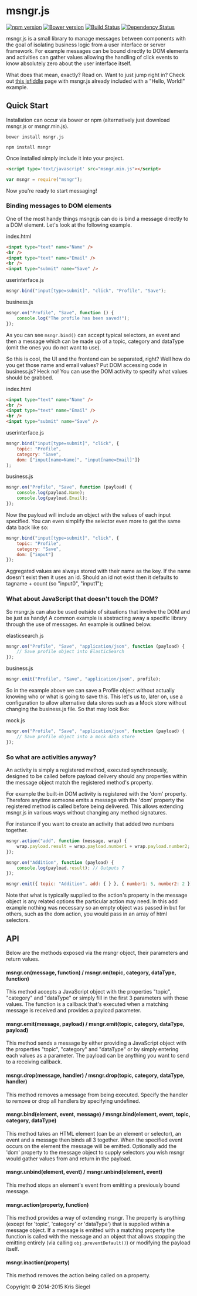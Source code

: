 # msngr.js
[![npm version](https://badge.fury.io/js/msngr.svg)](http://badge.fury.io/js/msngr) [![Bower version](https://badge.fury.io/bo/msngr.js.svg)](http://badge.fury.io/bo/msngr.js) [![Build Status](https://travis-ci.org/KrisSiegel/msngr.js.svg)](https://travis-ci.org/KrisSiegel/msngr.js/) [![Dependency Status](https://gemnasium.com/KrisSiegel/msngr.js.svg)](https://gemnasium.com/KrisSiegel/msngr.js)

msngr.js is a small library to manage messages between components with the goal of isolating business logic from a user interface or server framework. For example messages can be bound directly to DOM elements and activities can gather values allowing the handling of click events to know absolutely zero about the user interface itself.

What does that mean, exactly? Read on. Want to just jump right in? Check out [this jsfiddle](http://jsfiddle.net/jnjaosfz/) page with msngr.js already included with a "Hello, World!" example.

## Quick Start
Installation can occur via bower or npm (alternatively just download msngr.js or msngr.min.js).

```batch
bower install msngr.js
```

```batch
npm install msngr
```

Once installed simply include it into your project.
```html
<script type='text/javascript' src="msngr.min.js"></script>
```

```javascript
var msngr = require("msngr");
```

Now you're ready to start messaging!

### Binding messages to DOM elements
One of the most handy things msngr.js can do is bind a message directly to a DOM element. Let's look at the following example.

index.html
```html
<input type="text" name="Name" />
<br />
<input type="text" name="Email" />
<br />
<input type="submit" name="Save" />
```

userinterface.js
```javascript
msngr.bind("input[type=submit]", "click", "Profile", "Save");
```

business.js
```javascript
msngr.on("Profile", "Save", function () {
    console.log("The profile has been saved!");
});
```

As you can see ```msngr.bind()``` can accept typical selectors, an event and then a message which can be made up of a topic, category and dataType (omit the ones you do not want to use).

So this is cool, the UI and the frontend can be separated, right? Well how do you get those name and email values? Put DOM accessing code in business.js? Heck no! You can use the DOM activity to specify what values should be grabbed.

index.html
```html
<input type="text" name="Name" />
<br />
<input type="text" name="Email" />
<br />
<input type="submit" name="Save" />
```

userinterface.js
```javascript
msngr.bind("input[type=submit]", "click", {
    topic: "Profile",
    category: "Save",
    dom: ["input[name=Name]", "input[name=Email]"]}
);
```

business.js
```javascript
msngr.on("Profile", "Save", function (payload) {
    console.log(payload.Name);
    console.log(payload.Email);
});
```

Now the payload will include an object with the values of each input specified. You can even simplify the selector even more to get the same data back like so:

```javascript
msngr.bind("input[type=submit]", "click", {
    topic: "Profile",
    category: "Save",
    dom: ["input"]
});
```

Aggregated values are always stored with their name as the key. If the name doesn't exist then it uses an id. Should an id not exist then it defaults to tagname + count (so "input0", "input1");

### What about JavaScript that doesn't touch the DOM?
So msngr.js can also be used outside of situations that involve the DOM and be just as handy! A common example is abstracting away a specific library through the use of messages. An example is outlined below.

elasticsearch.js
```javascript
msngr.on("Profile", "Save", "application/json", function (payload) {
    // Save profile object into ElasticSearch
});
```

business.js
```javascript
msngr.emit("Profile", "Save", "application/json", profile);
```

So in the example above we can save a Profile object without actually knowing who or what is going to save this. This let's us to, later on, use a configuration to allow alternative data stores such as a Mock store without changing the business.js file. So that may look like:

mock.js
```javascript
msngr.on("Profile", "Save", "application/json", function (payload) {
    // Save profile object into a mock data store
});
```

### So what are activities anyway?
An activity is simply a registered method, executed synchronously, designed to be called before payload delivery should any properties within the message object match the registered method's property.

For example the built-in DOM activity is registered with the 'dom' property. Therefore anytime someone emits a message with the 'dom' property the registered method is called before being delivered. This allows extending msngr.js in various ways without changing any method signatures.

For instance if you want to create an activity that added two numbers together.

```javascript
msngr.action("add", function (message, wrap) {
    wrap.payload.result = wrap.payload.number1 + wrap.payload.number2;
});

msngr.on("Addition", function (payload) {
    console.log(payload.result); // Outputs 7
});

msngr.emit({ topic: "Addition", add: { } }, { number1: 5, number2: 2 });
```

Note that what is typically supplied to the action's property in the message object is any related options the particular action may need. In this add example nothing was necessary so an empty object was passed in but for others, such as the dom action, you would pass in an array of html selectors.

## API
Below are the methods exposed via the msngr object, their parameters and return values.

#### msngr.on(message, function) / msngr.on(topic, category, dataType, function)
This method accepts a JavaScript object with the properties "topic", "category" and "dataType" or simply fill in the first 3 parameters with those values. The function is a callback that's executed when a matching message is received and provides a payload parameter.

#### msngr.emit(message, payload) / msngr.emit(topic, category, dataType, payload)
This method sends a message by either providing a JavaScript object with the properties "topic", "category" and "dataType" or by simply entering each values as a parameter. The payload can be anything you want to send to a receiving callback.

#### msngr.drop(message, handler) / msngr.drop(topic, category, dataType, handler)
This method removes a message from being executed. Specify the handler to remove or drop all handlers by specifying undefined.

#### msngr.bind(element, event, message) / msngr.bind(element, event, topic, category, dataType)
This method takes an HTML element (can be an element or selector), an event and a message then binds all 3 together. When the specified event occurs on the element the message will be emitted. Optionally add the 'dom' property to the message object to supply selectors you wish msngr would gather values from and return in the payload.

#### msngr.unbind(element, event) / msngr.unbind(element, event)
This method stops an element's event from emitting a previously bound message.

#### msngr.action(property, function)
This method provides a way of extending msngr. The property is anything (except for 'topic', 'category' or 'dataType') that is supplied within a message object. If a message is emitted with a matching property the function is called with the message and an object that allows stopping the emitting entirely (via calling ```obj.preventDefault()```) or modifying the payload itself.

#### msngr.inaction(property)
This method removes the action being called on a property.

Copyright © 2014-2015 Kris Siegel
